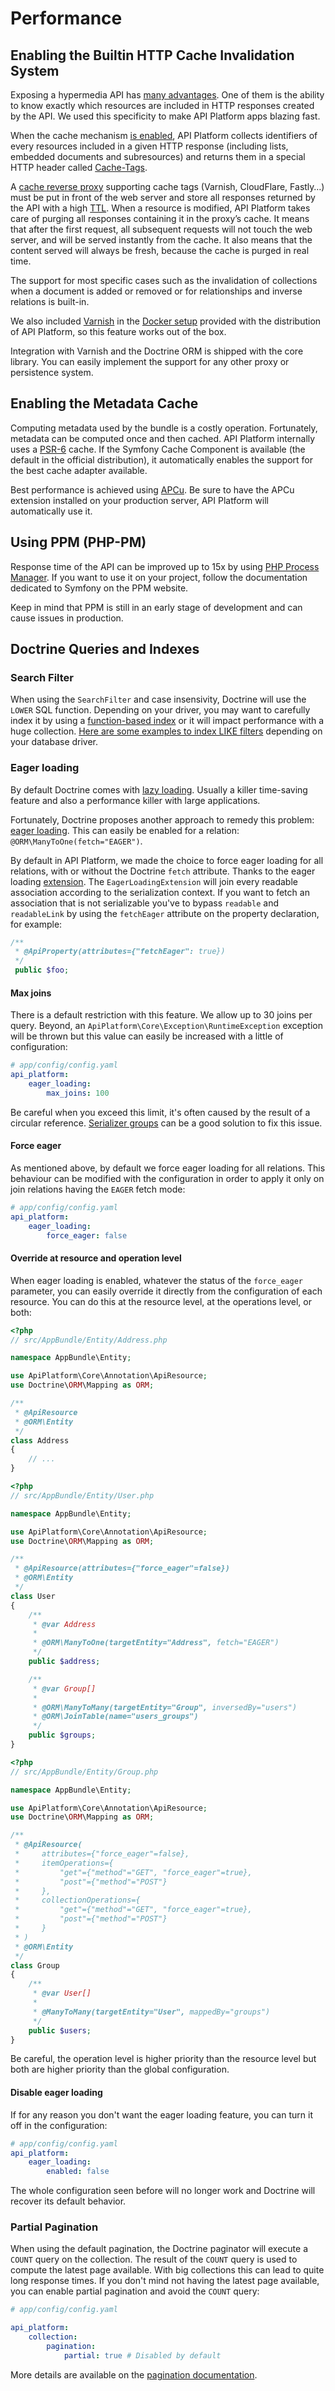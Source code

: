 # Performance

## Enabling the Builtin HTTP Cache Invalidation System

Exposing a hypermedia API has [many advantages](http://blog.theamazingrando.com/in-band-vs-out-of-band.html). One of
them is the ability to know exactly which resources are included in HTTP responses created by the API. We used this
specificity to make API Platform apps blazing fast.

When the cache mechanism [is enabled](configuration.md), API Platform collects identifiers of every resources
included in a given HTTP response (including lists, embedded documents and subresources) and returns them in a special
HTTP header called [Cache-Tags](https://support.cloudflare.com/hc/en-us/articles/206596608-How-to-Purge-Cache-Using-Cache-Tags-Enterprise-only-).

A [cache reverse proxy](https://en.wikipedia.org/wiki/Web_accelerator) supporting cache tags (Varnish, CloudFlare,
Fastly…) must be put in front of the web server and store all responses returned by the API with a high
[TTL](https://en.wikipedia.org/wiki/Time_to_live). When a resource is modified, API Platform takes care of purging all
responses containing it in the proxy’s cache. It means that after the first request, all subsequent requests will not
touch the web server, and will be served instantly from the cache. It also means that the content served will always be
fresh, because the cache is purged in real time.

The support for most specific cases such as the invalidation of collections when a document is added or removed or for
relationships and inverse relations is built-in.

We also included [Varnish](https://varnish-cache.org/) in the [Docker setup](../deployment/docker.md) provided with the
distribution of API Platform, so this feature works out of the box.

Integration with Varnish and the Doctrine ORM is shipped with the core library. You can easily implement the support for
any other proxy or persistence system.

## Enabling the Metadata Cache

Computing metadata used by the bundle is a costly operation. Fortunately, metadata can be computed once and then cached.
API Platform internally uses a [PSR-6](http://www.php-fig.org/psr/psr-6/) cache. If the Symfony Cache Component is available
(the default in the official distribution), it automatically enables the support for the best cache adapter available.

Best performance is achieved using [APCu](https://github.com/krakjoe/apcu). Be sure to have the APCu extension installed
on your production server, API Platform will automatically use it.

## Using PPM (PHP-PM)

Response time of the API can be improved up to 15x by using [PHP Process Manager](https://github.com/php-pm/php-pm). If
you want to use it on your project, follow the documentation dedicated to Symfony on the PPM website.

Keep in mind that PPM is still in an early stage of development and can cause issues in production.

## Doctrine Queries and Indexes

### Search Filter

When using the `SearchFilter` and case insensivity, Doctrine will use the `LOWER` SQL function. Depending on your
driver, you may want to carefully index it by using a [function-based
index](http://use-the-index-luke.com/sql/where-clause/functions/case-insensitive-search) or it will impact performance
with a huge collection. [Here are some examples to index LIKE
filters](http://use-the-index-luke.com/sql/where-clause/searching-for-ranges/like-performance-tuning) depending on your
database driver.

### Eager loading

By default Doctrine comes with [lazy loading](http://doctrine-orm.readthedocs.io/en/latest/reference/working-with-objects.html#by-lazy-loading).
Usually a killer time-saving feature and also a performance killer with large applications.

Fortunately, Doctrine proposes another approach to remedy this problem: [eager loading](http://doctrine-orm.readthedocs.io/en/latest/reference/working-with-objects.html#by-eager-loading).
This can easily be enabled for a relation: `@ORM\ManyToOne(fetch="EAGER")`.

By default in API Platform, we made the choice to force eager loading for all relations, with or without the Doctrine
`fetch` attribute. Thanks to the eager loading [extension](extensions.md). The `EagerLoadingExtension` will join every
readable association according to the serialization context. If you want to fetch an association that is not serializable
you've to bypass `readable` and `readableLink` by using the `fetchEager` attribute on the property declaration, for example:

```php
/**
 * @ApiProperty(attributes={"fetchEager": true})
 */
 public $foo;
```

#### Max joins

There is a default restriction with this feature. We allow up to 30 joins per query. Beyond, an
`ApiPlatform\Core\Exception\RuntimeException` exception will be thrown but this value can easily be increased with a
little of configuration:

```yaml
# app/config/config.yaml
api_platform:
    eager_loading:
        max_joins: 100
```

Be careful when you exceed this limit, it's often caused by the result of a circular reference. [Serializer groups](serialization.md)
can be a good solution to fix this issue.

#### Force eager

As mentioned above, by default we force eager loading for all relations. This behaviour can be modified with the
configuration in order to apply it only on join relations having the `EAGER` fetch mode:

```yaml
# app/config/config.yaml
api_platform:
    eager_loading:
        force_eager: false
```

#### Override at resource and operation level

When eager loading is enabled, whatever the status of the `force_eager` parameter, you can easily override it directly
from the configuration of each resource. You can do this at the resource level, at the operations level, or both:

```php
<?php
// src/AppBundle/Entity/Address.php

namespace AppBundle\Entity;

use ApiPlatform\Core\Annotation\ApiResource;
use Doctrine\ORM\Mapping as ORM;

/**
 * @ApiResource
 * @ORM\Entity
 */
class Address
{
    // ...
}
```

```php
<?php
// src/AppBundle/Entity/User.php

namespace AppBundle\Entity;

use ApiPlatform\Core\Annotation\ApiResource;
use Doctrine\ORM\Mapping as ORM;

/**
 * @ApiResource(attributes={"force_eager"=false})
 * @ORM\Entity
 */
class User
{
    /**
     * @var Address
     *
     * @ORM\ManyToOne(targetEntity="Address", fetch="EAGER")
     */
    public $address;

    /**
     * @var Group[]
     *
     * @ORM\ManyToMany(targetEntity="Group", inversedBy="users")
     * @ORM\JoinTable(name="users_groups")
     */
    public $groups;
}
```

```php
<?php
// src/AppBundle/Entity/Group.php

namespace AppBundle\Entity;

use ApiPlatform\Core\Annotation\ApiResource;
use Doctrine\ORM\Mapping as ORM;

/**
 * @ApiResource(
 *     attributes={"force_eager"=false},
 *     itemOperations={
 *         "get"={"method"="GET", "force_eager"=true},
 *         "post"={"method"="POST"}
 *     },
 *     collectionOperations={
 *         "get"={"method"="GET", "force_eager"=true},
 *         "post"={"method"="POST"}
 *     }
 * )
 * @ORM\Entity
 */
class Group
{
    /**
     * @var User[]
     *
     * @ManyToMany(targetEntity="User", mappedBy="groups")
     */
    public $users;
}
```

Be careful, the operation level is higher priority than the resource level but both are higher priority than the global
configuration.

#### Disable eager loading

If for any reason you don't want the eager loading feature, you can turn it off in the configuration:

```yaml
# app/config/config.yaml
api_platform:
    eager_loading:
        enabled: false
```

The whole configuration seen before will no longer work and Doctrine will recover its default behavior.

### Partial Pagination

When using the default pagination, the Doctrine paginator will execute a `COUNT` query on the collection. The result of the
`COUNT` query is used to compute the latest page available. With big collections this can lead to quite long response times.
If you don't mind not having the latest page available, you can enable partial pagination and avoid the `COUNT` query:

```yaml
# app/config/config.yaml

api_platform:
    collection:
        pagination:
            partial: true # Disabled by default
```

More details are available on the [pagination documentation](pagination.md#partial-pagination).
